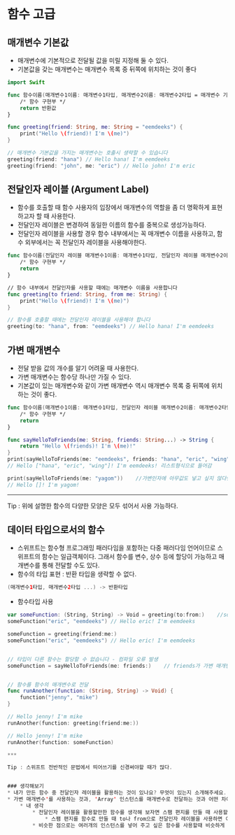 # 함수 고급
## 매개변수 기본값
- 매개변수에 기본적으로 전달될 값을 미릴 지정해 둘 수 있다.
- 기본값을 갖는 매개변수는 매개변수 목록 중 뒤쪽에 위치하는 것이 좋다

```swift
import Swift

func 함수이름(매개변수1이름: 매개변수1타입, 매개변수2이름: 매개변수2타입 = 매개변수 기본값 ...) -> 반환타입 {
    /* 함수 구현부 */
    return 반환값
}

func greeting(friend: String, me: String = "eemdeeks") {
    print("Hello \(friend)! I'm \(me)")
}

// 매개변수 기본값을 가지는 매개변수는 호출시 생략할 수 있습니다
greeting(friend: "hana") // Hello hana! I'm eemdeeks
greeting(friend: "john", me: "eric") // Hello john! I'm eric
``` 


## 전달인자 레이블 (Argument Label)
- 함수를 호출할 때 함수 사용자의 입장에서 매개변수의 역할을 좀 더 명확하게 표현하고자 할 때 사용한다.
- 전달인자 레이블은 변경하여 동일한 이름의 함수를 중복으로 생성가능하다.
- 전달인자 레이블을 사용할 경우 함수 내부에서는 꼭 매개변수 이름을 사용하고, 함수 외부에서는 꼭 전달인자 레이블을 사용해야한다.
```swift
func 함수이름(전달인자 레이블 매개변수1이름: 매개변수1타입, 전달인자 레이블 매개변수2이름: 매개변수2타입 ...) -> 반환타입 {
    /* 함수 구현부 */
    return
}

// 함수 내부에서 전달인자를 사용할 때에는 매개변수 이름을 사용합니다
func greeting(to friend: String, from me: String) {
    print("Hello \(friend)! I'm \(me)")
}

// 함수를 호출할 때에는 전달인자 레이블을 사용해야 합니다
greeting(to: "hana", from: "eemdeeks") // Hello hana! I'm eemdeeks
```


## 가변 매개변수
- 전달 받을 값의 개수를 알기 어려울 때 사용한다.
- 가변 매개변수는 함수당 하나만 가질 수 있다.
- 기본값이 있는 매개변수와 같이 가변 매개변수 역시 매개변수 목록 중 뒤쪽에 위치하는 것이 좋다.

```swift
func 함수이름(매개변수1이름: 매개변수1타입, 전달인자 레이블 매개변수2이름: 매개변수2타입...) -> 반환타입 {
    /* 함수 구현부 */
    return
}

func sayHelloToFriends(me: String, friends: String...) -> String {
    return "Hello \(friends)! I'm \(me)!"
}
print(sayHelloToFriends(me: "eemdeeks", friends: "hana", "eric", "wing"))    //전달인자를 비워두거나, nil넣을 경우 오류발생
// Hello ["hana", "eric", "wing"]! I'm eemdeeks! 리스트형식으로 들어감

print(sayHelloToFriends(me: "yagom"))    //가변인자에 아무값도 넣고 싶지 않다면 전달인자 레이블을 비워두면 된다.
// Hello []! I'm yagom!

```
***

Tip : 위에 설명한 함수의 다양한 모양은 모두 섞어서 사용 가능하다.


## 데이터 타입으로서의 함수
- 스위프트는 함수형 프로그래밍 패러다임을 포함하는 다중 패러다임 언어이므로 스위프트의 함수는 일급객체이다. 그래서 함수를 변수, 상수 등에 할당이 가능하고 매개변수를 통해 전달할 수도 있다.
- 함수의 타입 표현 : 반환 타입을 생략할 수 없다.

```swift
(매개변수1타입, 매개변수2타입 ...) -> 반환타입
```

- 함수타입 사용

```swift
var someFunction: (String, String) -> Void = greeting(to:from:)    //someFunction 변수에 함수 greeting을 넣어줌.
someFunction("eric", "eemdeeks") // Hello eric! I'm eemdeeks

someFunction = greeting(friend:me:)
someFunction("eric", "eemdeeks") // Hello eric! I'm eemdeeks


// 타입이 다른 함수는 할당할 수 없습니다 - 컴파일 오류 발생
someFunction = sayHelloToFriends(me: friends:)    // friends가 가변 매개변수를 사용했기에 타입이 다름.


// 함수를 함수의 매개변수로 전달
func runAnother(function: (String, String) -> Void) {
    function("jenny", "mike")
}

// Hello jenny! I'm mike
runAnother(function: greeting(friend:me:))

// Hello jenny! I'm mike
runAnother(function: someFunction)

***

Tip : 스위프트 전반적인 문법에서 띄어쓰기를 신경써야할 때가 많다.


### 생각해보기
* 내가 만든 함수 중 전달인자 레이블을 활용하는 것이 있나요? 무엇이 있는지 소개해주세요. 또 왜 전달인자 레이블이 필요했는지 설명해주세요 :)
* 가변 매개변수'를 사용하는 것과, 'Array' 인스턴스를 매개변수로 전달하는 것과 어떤 차이가 있을까요? 비슷한 점과 다른 점에 대해서 생각해보고, 찾아보세요 :)
    * 내 생각
        * 전달인자 레이블을 활용할만한 함수를 생각해 보자면 스팸 편지를 만들 때 사용할 것 같다.
            * 스팸 편지를 함수로 만들 때 to나 from으로 전달인자 레이블을 사용하면 이름이나 지역이 어디에 들어가야 할지 명확해질 것 같기 때문이다.
        * 비슷한 점으로는 여러개의 인스턴스를 넣어 주고 싶은 함수를 사용할때 비슷하게 사용할 수 있는데, 만약 인스턴스 하나만 매개변수로 전달 될 때 Array는 Array안에 값 하나가 들어간 형태로 전달될 거고, 가변 매개변수를 사용하면 String이나 Int형 변수 객체 하나로 전달 되는 점이 다를 것 같다.
        
